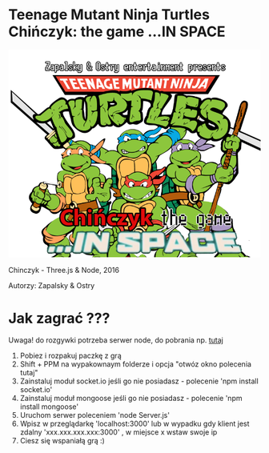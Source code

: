 # Teenage Mutant Ninja Turtles Chińczyk: the game ...IN SPACE

![alt tag](https://github.com/lostrowka/chinczyk/blob/master/gfx/logo.png)


Chinczyk - Three.js &amp; Node, 2016

Autorzy: Zapalsky & Ostry 

# Jak zagrać ???

Uwaga! do rozgywki potrzeba serwer node, do pobrania np. <a href="https://nodejs.org/en/download/">tutaj</a>

1. Pobiez i rozpakuj paczkę z grą
2. Shift + PPM na wypakownaym folderze i opcja "otwóz okno polecenia tutaj"
3. Zainstaluj moduł socket.io jeśli go nie posiadasz - polecenie 'npm install socket.io'
4. Zainstaluj moduł mongoose jeśli go nie posiadasz - polecenie 'npm install mongoose'
5. Uruchom serwer poleceniem 'node Server.js'
6. Wpisz w przeglądarkę 'localhost:3000' lub w wypadku gdy klient jest zdalny 'xxx.xxx.xxx.xxx:3000' , w miejsce x wstaw swoje ip
7. Ciesz się wspaniałą grą :)
